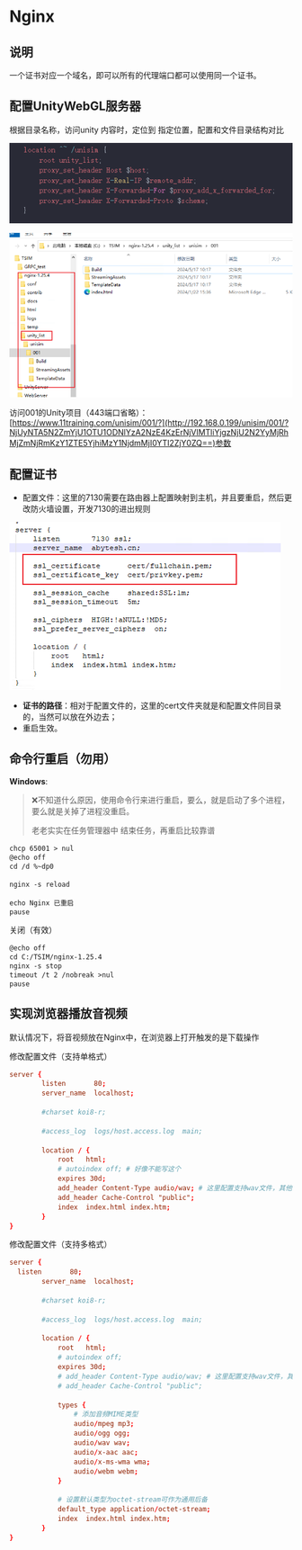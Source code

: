 # Nginx

## 说明

一个证书对应一个域名，即可以所有的代理端口都可以使用同一个证书。

## 配置UnityWebGL服务器

根据目录名称，访问unity 内容时，定位到 指定位置，配置和文件目录结构对比

![1723531679363](image/Nginx/1723531679363.png)

![1723531697200](image/Nginx/1723531697200.png)

访问001的Unity项目（443端口省略）：[https://www.11training.com/unisim/001/?](http://192.168.0.199/unisim/001/?NjUyNTA5N2ZmYjU1OTU1ODNlYzA2NzE4KzErNjVlMTliYjgzNjU2N2YyMjRhMjZmNjRmKzY1ZTE5YjhiMzY1NjdmMjI0YTI2ZjY0ZQ==)参数


## 配置证书

- 配置文件：这里的7130需要在路由器上配置映射到主机，并且要重启，然后更改防火墙设置，开发7130的进出规则

![](image/nginx/image_xsZ7NwaAq2.png)

- **证书的路径**：相对于配置文件的，这里的cert文件夹就是和配置文件同目录的，当然可以放在外边去；
- 重启生效。

## 命令行重启（勿用）

**Windows**:

> ❌不知道什么原因，使用命令行来进行重启，要么，就是启动了多个进程，要么就是关掉了进程没重启。
>
> 老老实实在任务管理器中 结束任务，再重启比较靠谱

```重启
chcp 65001 > nul
@echo off
cd /d %~dp0

nginx -s reload

echo Nginx 已重启
pause

```

关闭（有效）

```shell
@echo off
cd C:/TSIM/nginx-1.25.4
nginx -s stop
timeout /t 2 /nobreak >nul
pause

```


## 实现浏览器播放音视频

默认情况下，将音视频放在Nginx中，在浏览器上打开触发的是下载操作

修改配置文件（支持单格式）

```conf
server {
        listen       80;
        server_name  localhost;

        #charset koi8-r;

        #access_log  logs/host.access.log  main;

        location / {
            root   html;
			# autoindex off; # 好像不能写这个
			expires 30d;
			add_header Content-Type audio/wav; # 这里配置支持wav文件，其他格式相应调整
			add_header Cache-Control "public";
            index  index.html index.htm;
        }
}
```

修改配置文件（支持多格式）

```conf
server {
  listen       80;
        server_name  localhost;

        #charset koi8-r;

        #access_log  logs/host.access.log  main;

        location / {
            root   html;
			# autoindex off;
			expires 30d;
			# add_header Content-Type audio/wav; # 这里配置支持wav文件，其他格式相应调整
			# add_header Cache-Control "public";
			
			types {
				# 添加音频MIME类型
				audio/mpeg mp3;
				audio/ogg ogg;
				audio/wav wav;
				audio/x-aac aac;
				audio/x-ms-wma wma;
				audio/webm webm;
			}

			# 设置默认类型为octet-stream可作为通用后备
			default_type application/octet-stream;		
            index  index.html index.htm;
        }      
}
```